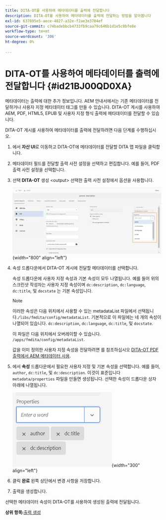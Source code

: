```yaml
---
title: DITA-OT를 사용하여 메타데이터를 출력에 전달합니다
description: DITA-OT를 사용하여 메타데이터를 출력에 전달하는 방법을 알아봅니다
exl-id: 637895e5-aece-4827-a32e-f2ae3e3704ef
source-git-commit: c74badebbcb4733fb9caa79c646b1d1e5c8bfe8e
workflow-type: tm+mt
source-wordcount: '306'
ht-degree: 0%

---
```


# DITA-OT를 사용하여 메타데이터를 출력에 전달합니다 {#id21BJ00QD0XA}

메타데이터는 출력에 대한 추가 정보입니다. AEM 안내서에서는 기존 메타데이터를 전달하거나 사용자 지정 메타데이터 태그를 만들 수 있습니다. DITA-OT 게시를 사용하여 AEM, PDF, HTML5, EPUB 및 사용자 지정 형식 출력에 메타데이터를 전달할 수 있습니다.

DITA-OT 게시를 사용하여 메타데이터를 출력에 전달하려면 다음 단계를 수행하십시오.

1. 에서 **자산 UI**&#x200B;로 이동하고 DITA-OT에 메타데이터를 전달할 DITA 맵 파일을 클릭합니다.
1. 메타데이터 필드를 전달할 출력 사전 설정을 선택하고 편집합니다. 예를 들어, PDF 출력 사전 설정을 선택합니다.
1. 선택 **DITA-OT** 생성 &lt;output> 선택한 출력 사전 설정에서 옵션을 사용합니다.

   ![](images/custom-meta-data-output-preset.png){width="800" align="left"}

1. 속성 드롭다운에서 DITA-OT 게시에 전달할 메타데이터를 선택합니다.

   속성 드롭다운에 사용자 지정 속성과 기본 속성이 모두 나열됩니다. 예를 들어 위의 스크린샷 작성자는 사용자 지정 속성이며 `dc:description`, `dc:language`, `dc:title`, 및 `docstate` 는 기본 속성입니다.

   >[!NOTE]
   >
   > 이러한 속성은 다음 위치에서 사용할 수 있는 metadataList 파일에서 선택됩니다.`/libs/fmdita/config/metadataList`. 기본적으로 이 파일에는 네 개의 속성이 나열되어 있습니다. `dc:description`, `dc:language`, `dc:title`, 및 `docstate`.

   이 파일은 다음 위치에서 오버레이할 수 있습니다. `/apps/fmdita/config/metadataList`.

   값을 이미 정의한 사용자 지정 속성을 전달하려면 를 참조하십시오 [DITA-OT PDF 출력에서 AEM 메타데이터 사용](https://experienceleaguecommunities.adobe.com/t5/xml-documentation-discussions/use-aem-metadata-in-dita-ot-pdf-output/td-p/411880).

1. 에서 **속성** 드롭다운에서 필요한 사용자 지정 및 기본 속성을 선택합니다. 예를 들어, `author`, `dc:title`, 및 `dc:description`. 이것이 표준입니다 `metadata/properties` 파일을 만들면 생성됩니다. 선택한 속성이 드롭다운 상자 아래에 나열됩니다.

   ![](images/selected-metadata-properties.png){width="300" align="left"}

1. 클릭 **완료** 왼쪽 상단에서 변경 사항을 저장합니다.
1. 출력을 생성합니다.

선택한 메타데이터 속성이 DITA-OT를 사용하여 생성된 출력에 전달됩니다.

**상위 항목:**[&#x200B;출력 생성](generate-output.md)
